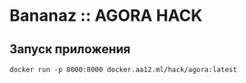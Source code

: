 # Bananaz :: AGORA HACK

##  Запуск приложения

```shell
docker run -p 8000:8000 docker.aa12.ml/hack/agora:latest
```
